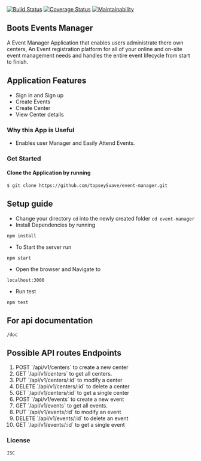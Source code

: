 [![Build Status](https://travis-ci.org/topseySuave/event-manager.svg?branch=157178840-update-rename-test-files)](https://travis-ci.org/topseySuave/event-manager)
[![Coverage Status](https://coveralls.io/repos/github/topseySuave/event-manager/badge.svg?branch=157178840-update-rename-test-files)](https://coveralls.io/github/topseySuave/event-manager?branch=157178840-update-rename-test-files)
[![Maintainability](https://api.codeclimate.com/v1/badges/2219e1701e5995fa3410/maintainability)](https://codeclimate.com/github/topseySuave/event-manager/maintainability)


## Boots Events Manager
  A Event Manager Application that enables users administrate there own centers, An Event registration platform for all of your online and on-site event management needs and handles the entire event lifecycle from start to finish.

 ## Application Features
   - Sign in and Sign up
   - Create Events
   - Create Center
   - View Center details

 ### Why this App is Useful
   - Enables user Manager and Easily Attend Events.

 ### Get Started
  #### Clone the Application by running
    $ git clone https://github.com/topseySuave/event-manager.git

## Setup guide
 - Change your directory ``cd`` into the newly created folder ``cd event-manager``
 - Install Dependencies by running 
 ```
 npm install
 ```
 - To Start the server run 
 ```
 npm start
 ```
 - Open the browser and Navigate to 
 ```
 localhost:3000
 ```
 - Run test 
 ```
 npm test
 ```
## For api documentation
 ```/doc```

## Possible API routes Endpoints
<ol>
   <li>POST  `/api/v1/centers` to create a new center </li>
   <li>GET  `/api/v1/centers` to get all centers.</li>
   <li>PUT  `/api/v1/centers/:id` to modify a center</li>
   <li>DELETE  `/api/v1/centers/:id` to delete a center</li>
   <li>GET `/api/v1/centers/:id` to get a single center</li>
   <li>POST  `/api/v1/events` to create a new event </li>
   <li>GET  `/api/v1/events` to get all events.</li>
   <li>PUT  `/api/v1/events/:id` to modify an event</li>
   <li>DELETE  `/api/v1/events/:id` to delete an event</li>
   <li>GET `/api/v1/events/:id` to get a single event</li>
</ol>

### License
    ISC
